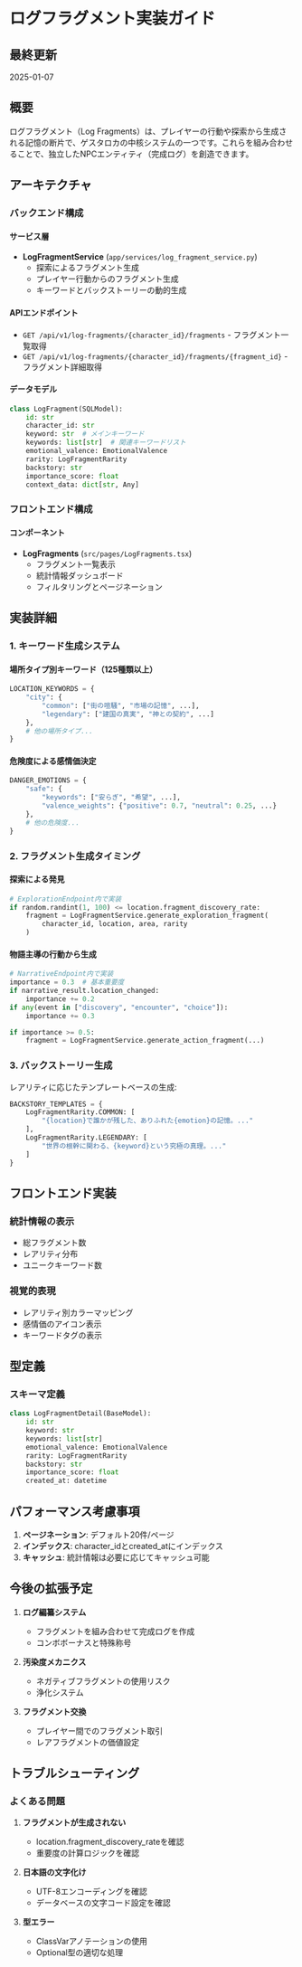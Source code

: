 # ログフラグメント実装ガイド

## 最終更新
2025-01-07

## 概要
ログフラグメント（Log Fragments）は、プレイヤーの行動や探索から生成される記憶の断片で、ゲスタロカの中核システムの一つです。これらを組み合わせることで、独立したNPCエンティティ（完成ログ）を創造できます。

## アーキテクチャ

### バックエンド構成

#### サービス層
- **LogFragmentService** (`app/services/log_fragment_service.py`)
  - 探索によるフラグメント生成
  - プレイヤー行動からのフラグメント生成
  - キーワードとバックストーリーの動的生成

#### APIエンドポイント
- `GET /api/v1/log-fragments/{character_id}/fragments` - フラグメント一覧取得
- `GET /api/v1/log-fragments/{character_id}/fragments/{fragment_id}` - フラグメント詳細取得

#### データモデル
```python
class LogFragment(SQLModel):
    id: str
    character_id: str
    keyword: str  # メインキーワード
    keywords: list[str]  # 関連キーワードリスト
    emotional_valence: EmotionalValence
    rarity: LogFragmentRarity
    backstory: str
    importance_score: float
    context_data: dict[str, Any]
```

### フロントエンド構成

#### コンポーネント
- **LogFragments** (`src/pages/LogFragments.tsx`)
  - フラグメント一覧表示
  - 統計情報ダッシュボード
  - フィルタリングとページネーション

## 実装詳細

### 1. キーワード生成システム

#### 場所タイプ別キーワード（125種類以上）
```python
LOCATION_KEYWORDS = {
    "city": {
        "common": ["街の喧騒", "市場の記憶", ...],
        "legendary": ["建国の真実", "神との契約", ...]
    },
    # 他の場所タイプ...
}
```

#### 危険度による感情価決定
```python
DANGER_EMOTIONS = {
    "safe": {
        "keywords": ["安らぎ", "希望", ...],
        "valence_weights": {"positive": 0.7, "neutral": 0.25, ...}
    },
    # 他の危険度...
}
```

### 2. フラグメント生成タイミング

#### 探索による発見
```python
# ExplorationEndpoint内で実装
if random.randint(1, 100) <= location.fragment_discovery_rate:
    fragment = LogFragmentService.generate_exploration_fragment(
        character_id, location, area, rarity
    )
```

#### 物語主導の行動から生成
```python
# NarrativeEndpoint内で実装
importance = 0.3  # 基本重要度
if narrative_result.location_changed:
    importance += 0.2
if any(event in ["discovery", "encounter", "choice"]):
    importance += 0.3

if importance >= 0.5:
    fragment = LogFragmentService.generate_action_fragment(...)
```

### 3. バックストーリー生成

レアリティに応じたテンプレートベースの生成:
```python
BACKSTORY_TEMPLATES = {
    LogFragmentRarity.COMMON: [
        "{location}で誰かが残した、ありふれた{emotion}の記憶。..."
    ],
    LogFragmentRarity.LEGENDARY: [
        "世界の根幹に関わる、{keyword}という究極の真理。..."
    ]
}
```

## フロントエンド実装

### 統計情報の表示
- 総フラグメント数
- レアリティ分布
- ユニークキーワード数

### 視覚的表現
- レアリティ別カラーマッピング
- 感情価のアイコン表示
- キーワードタグの表示

## 型定義

### スキーマ定義
```python
class LogFragmentDetail(BaseModel):
    id: str
    keyword: str
    keywords: list[str]
    emotional_valence: EmotionalValence
    rarity: LogFragmentRarity
    backstory: str
    importance_score: float
    created_at: datetime
```

## パフォーマンス考慮事項

1. **ページネーション**: デフォルト20件/ページ
2. **インデックス**: character_idとcreated_atにインデックス
3. **キャッシュ**: 統計情報は必要に応じてキャッシュ可能

## 今後の拡張予定

1. **ログ編纂システム**
   - フラグメントを組み合わせて完成ログを作成
   - コンボボーナスと特殊称号

2. **汚染度メカニクス**
   - ネガティブフラグメントの使用リスク
   - 浄化システム

3. **フラグメント交換**
   - プレイヤー間でのフラグメント取引
   - レアフラグメントの価値設定

## トラブルシューティング

### よくある問題

1. **フラグメントが生成されない**
   - location.fragment_discovery_rateを確認
   - 重要度の計算ロジックを確認

2. **日本語の文字化け**
   - UTF-8エンコーディングを確認
   - データベースの文字コード設定を確認

3. **型エラー**
   - ClassVarアノテーションの使用
   - Optional型の適切な処理